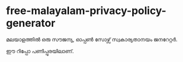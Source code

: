 # free-malayalam-privacy-policy-generator
മലയാളത്തിൽ ഒരു സൗജന്യ, ഓപ്പൺ സോഴ്സ് സ്വകാര്യതാനയം ജനറേറ്റർ.

ഈ റിപ്പോ പണിപ്പുരയിലാണ്.
